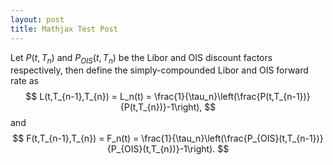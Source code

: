 ```yaml
---
layout: post
title: Mathjax Test Post
---
```


Let $P(t,T_n)$ and $P_{OIS}(t,T_n)$ be the Libor and OIS discount factors respectively, then define the simply-compounded Libor and OIS forward rate as
$$
L(t,T_{n-1},T_{n}) = L_n(t) = \frac{1}{\tau_n}\left(\frac{P(t,T_{n-1})}{P(t,T_{n})}-1\right),
$$
and
$$
F(t,T_{n-1},T_{n}) = F_n(t) = \frac{1}{\tau_n}\left(\frac{P_{OIS}(t,T_{n-1})}{P_{OIS}(t,T_{n})}-1\right).
$$
